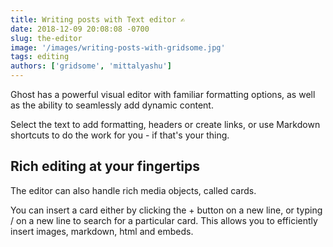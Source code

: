 ```yaml
---
title: Writing posts with Text editor ✍️
date: 2018-12-09 20:08:08 -0700
slug: the-editor
image: '/images/writing-posts-with-gridsome.jpg'
tags: editing
authors: ['gridsome', 'mittalyashu']
---
```


Ghost has a powerful visual editor with familiar formatting options, as well as the ability to seamlessly add dynamic content.

Select the text to add formatting, headers or create links, or use Markdown shortcuts to do the work for you - if that's your thing. 

## Rich editing at your fingertips

The editor can also handle rich media objects, called cards.

You can insert a card either by clicking the  +  button on a new line, or typing  /  on a new line to search for a particular card. This allows you to efficiently insert images, markdown, html and embeds.